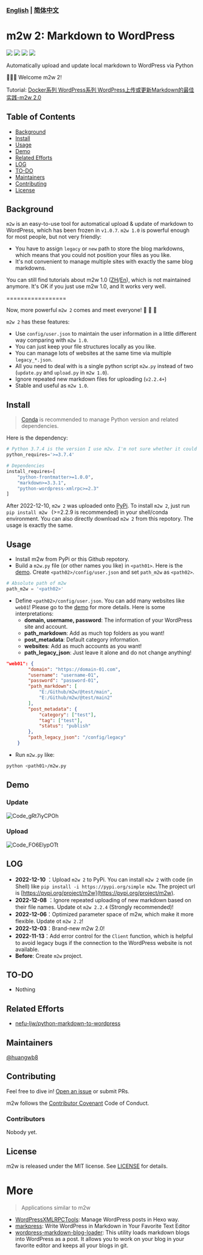 ### [English](https://github.com/huangwb8/m2w) | [简体中文](https://github.com/huangwb8/m2w/blob/main/README.zh-CN.md)

# m2w 2: Markdown to WordPress

<p align="left">
<a href=""><img src="https://img.shields.io/badge/python-3.7%2B-orange"></a>
<a href=""><img src="https://img.shields.io/badge/platform-Windows%7Clinux%7CMacOS-brightgreen"></a>
<a href=""><img src="https://img.shields.io/github/downloads/huangwb8/m2w/total"></a>
<a href=""><img src="https://img.shields.io/github/stars/huangwb8/m2w?style=social"></a>
</p>
Automatically upload and update local markdown to WordPress via Python

:star2::star2::star2: Welcome m2w 2!

Tutorial: [Docker系列 WordPress系列 WordPress上传或更新Markdown的最佳实践-m2w 2.0](https://blognas.hwb0307.com/linux/docker/2813)


## Table of Contents

- [Background](#background)
- [Install](#install)
- [Usage](#usage)
- [Demo](#demo)
- [Related Efforts](#related-efforts)
- [LOG](#LOG)
- [TO-DO](#TO-DO)
- [Maintainers](#maintainers)
- [Contributing](#contributing)
- [License](#license)

## Background

`m2w` is an easy-to-use tool for automatical upload & update of markdown to WordPress, which has been frozen in `v1.0.7`.  `m2w 1.0` is powerful enough for most people, but not very friendly: 

+ You have to assign `legacy` or `new` path to store the blog markdowns, which means that you could not position your files as you like.
+ It's not convenient to manage multiple sites with exactly the same blog markdowns.

You can still find tutorials about m2w 1.0 ([ZH](https://github.com/huangwb8/m2w/blob/main/v1/README.zh-CN.md)/[En](https://github.com/huangwb8/m2w/blob/main/v1/README.md)), which is not maintained anymore. It's OK if you just use m2w 1.0, and It works very well.

\=\=\=\=\=\=\=\=\=\=\=\=\=\=\=\=\=

Now, more powerful `m2w 2` comes and meet everyone! :star2: :star2: :star2:

`m2w 2` has these features: 

+ Use `config/user.json` to maintain the user information in a little different way comparing with `m2w 1.0`.
+ You can just keep your file structures locally as you like.
+ You can manage lots of websites at the same time via multiple `legacy_*.json`.
+ All you need to deal with is a single python script `m2w.py` instead of two (`update.py` and `upload.py` in `m2w 1.0`).
+ Ignore repeated new markdown files for uploading (`v2.2.4+`)
+ Stable and useful as `m2w 1.0`.

## Install

> [Conda](https://conda.io/projects/conda/en/stable/user-guide/install/download.html) is recommended to manage Python version and related dependencies.

Here is the dependency: 

```python
# Python 3.7.4 is the version I use m2w. I'm not sure whether it could work well in more advanced Python versions.
python_requires='>=3.7.4'

# Dependencies
install_requires=[
    "python-frontmatter>=1.0.0",
    "markdown>=3.3.1",
    "python-wordpress-xmlrpc>=2.3"
]
```

After 2022-12-10, `m2w 2` was uploaded onto [PyPi](https://pypi.org/project/m2w/). To install `m2w 2`, just run `pip install m2w ` (>=2.2.9 is recommended) in your shell/conda environment. You can also directly download `m2w 2`  from this repotory. The usage is exactly the same.


## Usage

+ Install m2w from PyPi or this Github repotory. 
+ Build a `m2w.py` file (or other names you like) in `<path01>`. Here is the [demo](https://github.com/huangwb8/m2w/blob/main/m2w.py). Create `<path02>/config/user.json` and set `path_m2w` as `<path02>`.

```python
# Absolute path of m2w
path_m2w = '<path02>'
```

+ Define `<path02>/config/user.json`.  You can add many websites like `web01`!  Please go to the [demo](https://github.com/huangwb8/m2w/blob/main/config/user.json) for more details. Here is some interpretations: 
  + **domain, username, password**:  The information of your WordPress site and account.
  + **path_markdown**: Add as much top folders as you want! 
  + **post_metadata**: Default category information. 
  + **websites**: Add as much accounts as you want! 
  + **path_legacy_json**: Just leave it alone and do not change anything!


```json
"web01": {
        "domain": "https://domain-01.com",
        "username": "username-01",
        "password": "password-01",
        "path_markdown": [
            "E:/Github/m2w/@test/main",
            "E:/Github/m2w/@test/main2"
        ],
        "post_metadata": {
            "category": ["test"],
            "tag": ["test"],
            "status": "publish"
        },
        "path_legacy_json": "/config/legacy"
    }
```

+ Run `m2w.py` like: 

```bash
python <path01>/m2w.py
```

## Demo

### Update

![Code_gRt7iyCPOh](https://chevereto.hwb0307.com/images/2022/12/03/Code_gRt7iyCPOh.gif)

### Upload

![Code_FO6ElypOTt](https://chevereto.hwb0307.com/images/2022/12/03/Code_FO6ElypOTt.gif)

## LOG

+ **2022-12-10** ：Upload `m2w 2` to PyPi. You can install `m2w 2` with code (in Shell)  like `pip install -i https://pypi.org/simple m2w`. The project url is [https://pypi.org/project/m2w](https://pypi.org/project/m2w).
+ **2022-12-08** ：Ignore repeated uploading of new markdown based on their file names. Update ot `m2w 2.2.4` (Strongly recommended)! 
+ **2022-12-06**：Optimized parameter space of m2w, which make it more flexible. Update ot `m2w 2.2`!
+ **2022-12-03**：Brand-new m2w 2.0!
+ **2022-11-13**：Add error control for the `Client` function, which is helpful to avoid legacy bugs if the connection to the WordPress website is not available.
+ **Before**: Create `m2w` project.

## TO-DO

+ Nothing

## Related Efforts

- [nefu-ljw/python-markdown-to-wordpress](https://github.com/nefu-ljw/python-markdown-to-wordpress)

## Maintainers

[@huangwb8](https://t.me/hwb0307)

## Contributing

Feel free to dive in! [Open an issue](https://github.com/huangwb8/m2w/issues/new) or submit PRs.

m2w follows the [Contributor Covenant](http://contributor-covenant.org/version/1/3/0/) Code of Conduct.

### Contributors

Nobody yet.


## License

m2w is released under the MIT license. See [LICENSE](https://github.com/huangwb8/m2w/blob/main/license.txt) for details.

# More

> Applications similar to m2w

+  [WordPressXMLRPCTools](https://github.com/zhaoolee/WordPressXMLRPCTools): Manage WordPress posts in Hexo way.
+  [markpress](https://github.com/skywind3000/markpress):  Write WordPress in Markdown in Your Favorite Text Editor
+  [wordpress-markdown-blog-loader](https://pypi.org/project/wordpress-markdown-blog-loader/): This utility loads markdown blogs into WordPress as a post. It allows you to work on your blog in your favorite editor and keeps all your blogs in git.
